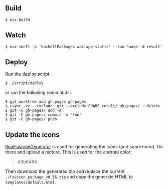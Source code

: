 ## Build

``` shell
$ nix-build
```

## Watch

``` shell
$ nix-shell -p 'haskellPackages.wai-app-static' --run 'warp -d result'
```

## Deploy

Run the deploy script:

``` shell
$ ./script/deploy
```

or run the following commands:

``` shell
$ git worktree add gh-pages gh-pages
$ rsync -rv --exclude .git --exclude CNAME result/ gh-pages/ --delete
$ git -C gh-pages/ add -A
$ git -C gh-pages/ commit -m "foo"
$ git -C gh-pages/ push
```

## Update the icons

[RealFaviconGenerator] is used for generating the icons (and some more). Go
there and upload a picture. This is used for the android color:

> #3b6484

Then download the generated zip and replace the current
`./favicon_package_v0.16.zip` and copy the generate HTML to
`templates/default.html`.

[RealFaviconGenerator]: https://realfavicongenerator.net/
